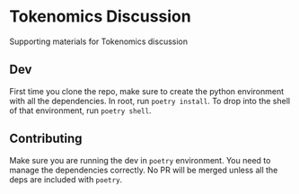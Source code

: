 # Tokenomics Discussion

Supporting materials for Tokenomics discussion

## Dev

First time you clone the repo, make sure to create the python environment with all the dependencies. In root, run `poetry install`. To drop into the shell of that environment, run `poetry shell`.

## Contributing

Make sure you are running the dev in `poetry` environment. You need to manage the dependencies correctly. No PR will be merged unless all the deps are included with `poetry`.
